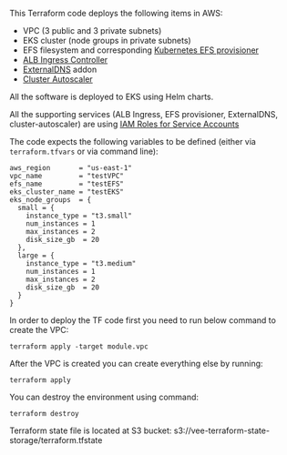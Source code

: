This Terraform code deploys the following items in AWS:
- VPC (3 public and 3 private subnets)
- EKS cluster (node groups in private subnets)
- EFS filesystem and corresponding [Kubernetes EFS provisioner](https://docs.aws.amazon.com/eks/latest/userguide/efs-csi.html)
- [ALB Ingress Controller](https://docs.aws.amazon.com/eks/latest/userguide/aws-load-balancer-controller.html)
- [ExternalDNS](https://aws.amazon.com/premiumsupport/knowledge-center/eks-set-up-externaldns) addon
- [Cluster Autoscaler](https://github.com/kubernetes/autoscaler/tree/master/charts/cluster-autoscaler)

All the software is deployed to EKS using Helm charts.

All the supporting services (ALB Ingress, EFS provisioner, ExternalDNS, cluster-autoscaler) are using [IAM Roles for Service Accounts](https://docs.aws.amazon.com/eks/latest/userguide/iam-roles-for-service-accounts.html)

The code expects the following variables to be defined (either via `terraform.tfvars` or via command line):
```
aws_region       = "us-east-1"
vpc_name         = "testVPC"
efs_name         = "testEFS"
eks_cluster_name = "testEKS"
eks_node_groups  = {
  small = {
    instance_type = "t3.small"
    num_instances = 1
    max_instances = 2
    disk_size_gb  = 20
  },
  large = {
    instance_type = "t3.medium"
    num_instances = 1
    max_instances = 2
    disk_size_gb  = 20
  }
}
```

In order to deploy the TF code first you need to run below command to create the VPC:
```
terraform apply -target module.vpc
```
After the VPC is created you can create everything else by running:
```
terraform apply
```
You can destroy the environment using command:
```
terraform destroy
```

Terraform state file is located at S3 bucket: s3://vee-terraform-state-storage/terraform.tfstate
